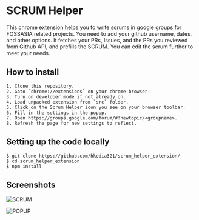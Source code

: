 # SCRUM Helper
This chrome extension helps you to write scrums in google groups for FOSSASIA related projects. You need to add your github username, dates, and other options. It fetches your PRs, Issues, and the PRs you reviewed from Github API, and prefills the SCRUM. You can edit the scrum further to meet your needs.

## How to install
```
1. Clone this repository.
2. Goto `chrome://extensions` on your chrome browser.
3. Turn on developer mode if not already on.
4. Load unpacked extension from `src` folder.
5. Click on the Scrum Helper icon you see on your browser toolbar.
6. Fill in the settings in the popup.
7. Open https://groups.google.com/forum/#!newtopic/<groupname>.
8. Refresh the page for new settings to reflect.
```
## Setting up the code locally

```
$ git clone https://github.com/hkedia321/scrum_helper_extension/
$ cd scrum_helper_extension
$ npm install
```
## Screenshots
![SCRUM](https://github.com/hkedia321/scrum_helper_extension/blob/master/src/docs/screenshots/scrum.png)

![POPUP](https://github.com/hkedia321/scrum_helper_extension/blob/master/src/docs/screenshots/popup.png)

